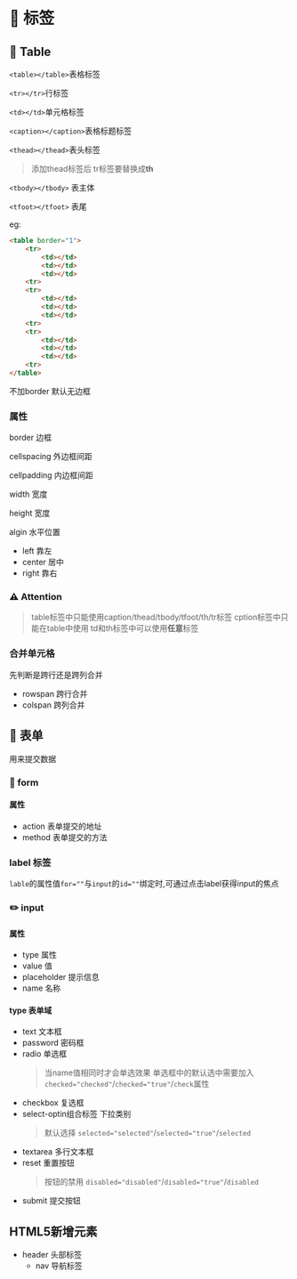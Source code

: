 # 🍂 标签

## 📑 Table

`<table></table>`表格标签

`<tr></tr>`行标签

`<td></td>`单元格标签

`<caption></caption>`表格标题标签

`<thead></thead>`表头标签
> 添加thead标签后 tr标签要替换成**th**

`<tbody></tbody>` 表主体

`<tfoot></tfoot>` 表尾

eg:

```html
<table border="1">
    <tr>
        <td></td>
        <td></td>
        <td></td>
    <tr>
    <tr>
        <td></td>
        <td></td>
        <td></td>
    <tr>
    <tr>
        <td></td>
        <td></td>
        <td></td>
    <tr>
</table>
```

不加border 默认无边框

### 属性

border 边框

cellspacing 外边框间距

cellpadding 内边框间距

width 宽度

height 宽度

algin 水平位置

- left 靠左
- center 居中
- right 靠右

### ⚠️ Attention

> table标签中只能使用caption/thead/tbody/tfoot/th/tr标签
> cption标签中只能在table中使用
> td和th标签中可以使用**任意**标签

### 合并单元格

先判断是跨行还是跨列合并

- rowspan 跨行合并
- colspan 跨列合并

## :newspaper: 表单

用来提交数据

### 🔰 form

#### 属性

- action 表单提交的地址
- method 表单提交的方法

### label 标签

`lable`的属性值`for=""`与`input`的`id=""`绑定时,可通过点击label获得input的焦点

### ✏️ input

#### 属性

- type 属性
- value 值
- placeholder 提示信息
- name 名称

#### type 表单域

- text 文本框
- password 密码框
- radio 单选框
  > 当name值相同时才会单选效果
  单选框中的默认选中需要加入`checked="checked"`/`checked="true"`/`check`属性
- checkbox 复选框
- select-optin组合标签 下拉类别
  > 默认选择 `selected="selected"`/`selected="true"`/`selected`
- textarea 多行文本框
- reset 重置按钮
  > 按钮的禁用 `disabled="disabled"`/`disabled="true"`/`disabled`
- submit 提交按钮

## HTML5新增元素

- header 头部标签
  - nav 导航标签